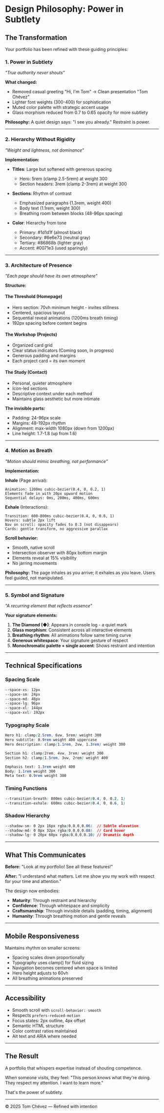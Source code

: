 # Design Philosophy: Power in Subtlety

## The Transformation

Your portfolio has been refined with these guiding principles:

### 1. Power in Subtlety
*"True authority never shouts"*

**What changed:**
- Removed casual greeting "Hi, I'm Tom" → Clean presentation "Tom Chévez"
- Lighter font weights (300-400) for sophistication
- Muted color palette with strategic accent usage
- Glass morphism reduced from 0.7 to 0.65 opacity for more subtlety

**Philosophy:**
A quiet design says: "I see you already."
Restraint is power.

---

### 2. Hierarchy Without Rigidity
*"Weight and lightness, not dominance"*

**Implementation:**
- **Titles**: Large but softened with generous spacing
  - Hero: 5rem (clamp 2.5-5rem) at weight 300
  - Section headers: 3rem (clamp 2-3rem) at weight 300
  
- **Sections**: Rhythm of contrast
  - Emphasized paragraphs (1.3rem, weight 400) 
  - Body text (1.1rem, weight 300)
  - Breathing room between blocks (48-96px spacing)

- **Color**: Hierarchy from tone
  - Primary: #1d1d1f (almost black)
  - Secondary: #6e6e73 (neutral gray)
  - Tertiary: #86868b (lighter gray)
  - Accent: #0071e3 (used sparingly)

---

### 3. Architecture of Presence
*"Each page should have its own atmosphere"*

**Structure:**

#### The Threshold (Homepage)
- Hero section: 70vh minimum height - invites stillness
- Centered, spacious layout
- Sequential reveal animations (1200ms breath timing)
- 192px spacing before content begins

#### The Workshop (Projects)
- Organized card grid
- Clear status indicators (Coming soon, In progress)
- Generous padding and margins
- Each project card = its own moment

#### The Study (Contact)
- Personal, quieter atmosphere
- Icon-led sections
- Descriptive context under each method
- Maintains glass aesthetic but more intimate

**The invisible parts:**
- Padding: 24-96px scale
- Margins: 48-192px rhythm
- Alignment: max-width 1080px (down from 1200px)
- Line height: 1.7-1.8 (up from 1.6)

---

### 4. Motion as Breath
*"Motion should mimic breathing, not performance"*

**Implementation:**

**Inhale** (Page arrival):
```
Animation: 1200ms cubic-bezier(0.4, 0, 0.2, 1)
Elements fade in with 20px upward motion
Sequential delays: 0ms, 200ms, 400ms, 600ms
```

**Exhale** (Interactions):
```
Transition: 600-800ms cubic-bezier(0.4, 0, 0.6, 1)
Hovers: subtle 2px lift
Nav on scroll: opacity fades to 0.3 (not disappears)
Cards: gentle transform, no aggressive parallax
```

**Scroll behavior:**
- Smooth, native scroll
- Intersection observer with 80px bottom margin
- Elements reveal at 15% visibility
- No jarring movements

**Philosophy:**
The page inhales as you arrive; it exhales as you leave.
Users feel guided, not manipulated.

---

### 5. Symbol and Signature
*"A recurring element that reflects essence"*

**Your signature elements:**

1. **The Diamond (◆)**: Appears in console log - a quiet mark
2. **Glass morphism**: Consistent across all interactive elements
3. **Breathing rhythm**: All animations follow same timing curve
4. **Generous whitespace**: Your signature gesture of respect
5. **Monochromatic palette + single accent**: Shows restraint and intention

---

## Technical Specifications

### Spacing Scale
```css
--space-xs: 12px
--space-sm: 24px
--space-md: 48px
--space-lg: 96px
--space-xl: 144px
--space-xxl: 192px
```

### Typography Scale
```css
Hero h1: clamp(2.5rem, 6vw, 5rem) weight 300
Hero subtitle: 0.9rem weight 400 uppercase
Hero description: clamp(1.1rem, 2vw, 1.3rem) weight 300

Section h1: clamp(2rem, 4vw, 3rem) weight 300
Section h2: clamp(1.5rem, 3vw, 2rem) weight 400

Emphasis text: 1.3rem weight 400
Body: 1.1rem weight 300
Meta text: 0.9rem weight 300
```

### Timing Functions
```css
--transition-breath: 800ms cubic-bezier(0.4, 0, 0.2, 1)
--transition-exhale: 600ms cubic-bezier(0.4, 0, 0.6, 1)
```

### Shadow Hierarchy
```css
--shadow-sm: 0 2px 16px rgba(0,0,0,0.06)  // Subtle elevation
--shadow-md: 0 8px 32px rgba(0,0,0,0.08)  // Card hover
--shadow-lg: 0 20px 60px rgba(0,0,0,0.10) // Dramatic depth
```

---

## What This Communicates

**Before:**
"Look at my portfolio! See all these features!"

**After:**
"I understand what matters. Let me show you my work with respect for your time and attention."

The design now embodies:
- **Maturity**: Through restraint and hierarchy
- **Confidence**: Through whitespace and simplicity  
- **Craftsmanship**: Through invisible details (padding, timing, alignment)
- **Humanity**: Through breathing motion and gentle reveals

---

## Mobile Responsiveness

Maintains rhythm on smaller screens:
- Spacing scales down proportionally
- Typography uses clamp() for fluid sizing
- Navigation becomes centered when space is limited
- Hero height adjusts to 60vh
- All breathing animations preserved

---

## Accessibility

- Smooth scroll with `scroll-behavior: smooth`
- Respects `prefers-reduced-motion`
- Focus states: 2px outline, 4px offset
- Semantic HTML structure
- Color contrast ratios maintained
- Alt text and ARIA where needed

---

## The Result

A portfolio that whispers expertise instead of shouting competence.

When someone visits, they feel:
"This person knows what they're doing. They respect my attention. I want to learn more."

That's the power of subtlety.

---

© 2025 Tom Chévez — Refined with intention
